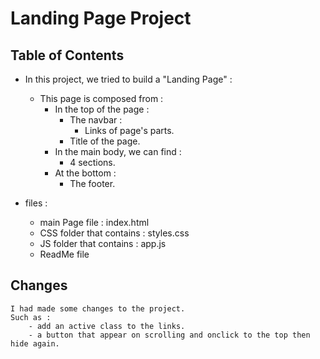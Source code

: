 # Landing Page Project

## Table of Contents
- In this project, we tried to build a "Landing Page" :
    - This page is composed from :
        - In the top of the page :
            - The navbar :
                - Links of page's parts.
            - Title of the page.
        - In the main body, we can find :
            - 4 sections.
        - At the bottom :
            - The footer.

- files :
    - main Page file : index.html
    - CSS folder that contains : styles.css
    - JS folder that contains : app.js
    - ReadMe file

## Changes
    I had made some changes to the project.
    Such as : 
        - add an active class to the links.
        - a button that appear on scrolling and onclick to the top then hide again.
